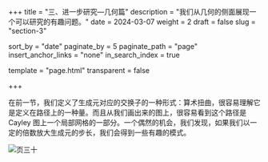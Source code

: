 +++
title = "三、进一步研究—几何篇"
description = "我们从几何的侧面展现一个可以研究的有趣问题。"
date = 2024-03-07
weight = 2
draft = false
slug = "section-3"

sort_by = "date"
paginate_by = 5
paginate_path = "page"
insert_anchor_links = "none"
in_search_index = true

template = "page.html"
transparent = false

+++

在前一节，我们定义了生成元对应的交换子的一种形式：算术扭曲，很容易理解它是定义在路径上的一种量。而且从我们画出来的图上，很容易看到这个路径是
Cayley 图上一个局部网格的一部分。一个偶然的机会，我们发现，如果我们以一定的倍数放大生成元的步长，我们会得到一些有趣的模式。

![页三十](/curiosity/invitation/030.jpeg)
